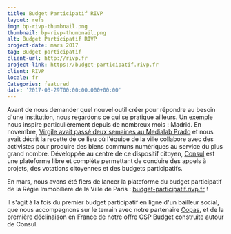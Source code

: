 ```yaml
---
title: Budget Participatif RIVP
layout: refs
img: bp-rivp-thumbnail.png
thumbnail: bp-rivp-thumbnail.png
alt: Budget Participatif RIVP
project-date: mars 2017
tag: Budget participatif
client-url: http://rivp.fr
project-link: https://budget-participatif.rivp.fr
client: RIVP
locale: fr
Categories: featured
date: '2017-03-29T00:00:00.000+00:00'
---
```


Avant de nous demander quel nouvel outil créer pour répondre au besoin d'une institution, nous regardons ce qui se pratique ailleurs. Un exemple nous inspire particulièrement depuis de nombreux mois : Madrid. En novembre, [Virgile avait passé deux semaines au Medialab Prado](https://medium.com/open-source-politics/quinze-jours-en-immersion-dans-le-civic-hall-europ%C3%A9en-%C3%A0-madrid-8317299829f9) et nous avait décrit la recette de ce lieu où l'équipe de la ville collabore avec des activistes pour produire des biens communs numériques au service du plus grand nombre. Développée au centre de ce dispositif citoyen, [Consul](http://www.decide.es/en/) est une plateforme libre et complète permettant de conduire des appels à projets, des votations citoyennes et des budgets participatifs.

En mars, nous avons été fiers de lancer la plateforme du budget participatif de la Régie Immobilière de la Ville de Paris : [budget-participatif.rivp.fr](https://www.budget-participatif.rivp.fr/) !

Il s'agit à la fois du premier budget participatif en ligne d'un bailleur social, que nous accompagnons sur le terrain avec notre partenaire [Copas](http://copas.coop/), et de la première déclinaison en France de notre offre OSP Budget construite autour de Consul.
